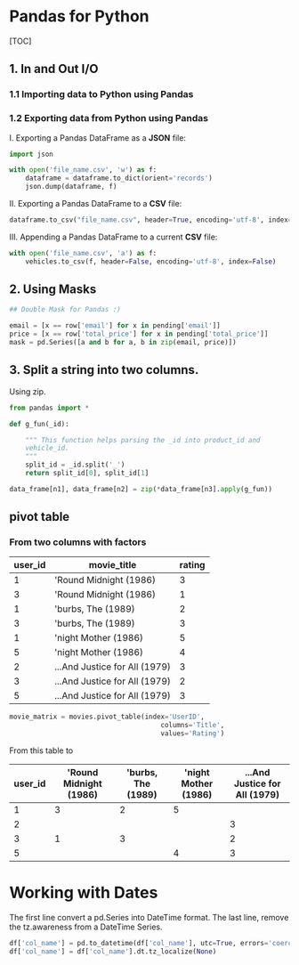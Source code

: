 # Pandas for Python

[TOC]

## 1. In and Out I/O

### 1.1 Importing data to Python using Pandas

### 1.2 Exporting data from Python using Pandas

I. Exporting a Pandas DataFrame as a **JSON** file:

```python
import json

with open('file_name.csv', 'w') as f:
	dataframe = dataframe.to_dict(orient='records')
    json.dump(dataframe, f)
```

II. Exporting a Pandas DataFrame to a **CSV** file:

```python
dataframe.to_csv("file_name.csv", header=True, encoding='utf-8', index=False)
```

III. Appending a Pandas DataFrame to a current **CSV** file:

```python
with open('file_name.csv', 'a') as f:
	vehicles.to_csv(f, header=False, encoding='utf-8', index=False)
```

## 2. Using Masks

```python
## Double Mask for Pandas :)

email = [x == row['email'] for x in pending['email']]
price = [x == row['total_price'] for x in pending['total_price']]
mask = pd.Series([a and b for a, b in zip(email, price)])
```


## 3. Split a string into two columns.

Using zip.

```python
from pandas import *

def g_fun(_id):

    """ This function helps parsing the _id into product_id and 
	vehicle_id.
    """
    split_id = _id.split('_')
    return split_id[0], split_id[1]

data_frame[n1], data_frame[n2] = zip(*data_frame[n3].apply(g_fun))
```

## pivot table

### From two columns with factors

| user_id | movie_title                   | rating |
|---------|-------------------------------|--------|
| 1       | 'Round Midnight (1986)        | 3      |
| 3       | 'Round Midnight (1986)        | 1      |
| 1       | 'burbs, The (1989)            | 2      |
| 3       | 'burbs, The (1989)            | 3      |
| 1       | 'night Mother (1986)          | 5      |
| 5       | 'night Mother (1986)          | 4      |
| 2       | ...And Justice for All (1979) | 3      |
| 3       | ...And Justice for All (1979) | 2      |
| 5       | ...And Justice for All (1979) | 3      |

```python
movie_matrix = movies.pivot_table(index='UserID',
                                      columns='Title',
                                      values='Rating')
```

From this table to

| user_id | 'Round Midnight (1986) | 'burbs, The (1989) | 'night Mother (1986) | ...And Justice for All (1979) |
|---------|------------------------|--------------------|----------------------|-------------------------------|
| 1       | 3                      | 2                  | 5                    |                               |
| 2       |                        |                    |                      | 3                             |
| 3       | 1                      | 3                  |                      | 2                             |
| 5       |                        |                    | 4                    | 3                             |


# Working with Dates

The first line convert a pd.Series into DateTime format. The last line, remove the tz.awareness from a DateTime Series.

```py
df['col_name'] = pd.to_datetime(df['col_name'], utc=True, errors='coerce')
df['col_name'] = df['col_name'].dt.tz_localize(None)
```

